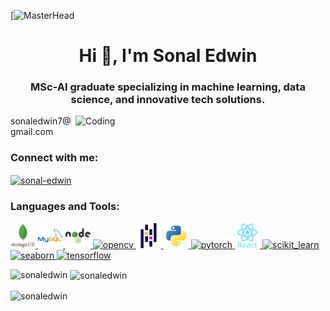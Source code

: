 [![MasterHead](https://aditya-bhattacharya.net/2021/09/20/daily-dose-of-data-science-day-7-machine-learning-made-easy-with-flaml/)
<h1 align="center">Hi 👋, I'm Sonal Edwin</h1>
<h3 align="center">MSc-AI graduate specializing in machine learning, data science, and innovative tech solutions.</h3>
<img align="right" alt="Coding" width="400" src="https://giphy.com/gifs/cartoonhangover-cartoons-bravestwarriors-836HiJc7pgzy8iNXCn“>

- 🌱 I’m currently learning **Integration of MLOps with ZenML & MLflow**

- 💬 Ask me about **Machine Learning, NLP & AI Applications**

- 📫 How to reach me **sonaledwin7@gmail.com**

<h3 align="left">Connect with me:</h3>
<p align="left">
<a href="https://linkedin.com/in/sonal-edwin" target="blank"><img align="center" src="https://raw.githubusercontent.com/rahuldkjain/github-profile-readme-generator/master/src/images/icons/Social/linked-in-alt.svg" alt="sonal-edwin" height="30" width="40" /></a>
</p>

<h3 align="left">Languages and Tools:</h3>
<p align="left"> <a href="https://www.mongodb.com/" target="_blank" rel="noreferrer"> <img src="https://raw.githubusercontent.com/devicons/devicon/master/icons/mongodb/mongodb-original-wordmark.svg" alt="mongodb" width="40" height="40"/> </a> <a href="https://www.mysql.com/" target="_blank" rel="noreferrer"> <img src="https://raw.githubusercontent.com/devicons/devicon/master/icons/mysql/mysql-original-wordmark.svg" alt="mysql" width="40" height="40"/> </a> <a href="https://nodejs.org" target="_blank" rel="noreferrer"> <img src="https://raw.githubusercontent.com/devicons/devicon/master/icons/nodejs/nodejs-original-wordmark.svg" alt="nodejs" width="40" height="40"/> </a> <a href="https://opencv.org/" target="_blank" rel="noreferrer"> <img src="https://www.vectorlogo.zone/logos/opencv/opencv-icon.svg" alt="opencv" width="40" height="40"/> </a> <a href="https://pandas.pydata.org/" target="_blank" rel="noreferrer"> <img src="https://raw.githubusercontent.com/devicons/devicon/2ae2a900d2f041da66e950e4d48052658d850630/icons/pandas/pandas-original.svg" alt="pandas" width="40" height="40"/> </a> <a href="https://www.python.org" target="_blank" rel="noreferrer"> <img src="https://raw.githubusercontent.com/devicons/devicon/master/icons/python/python-original.svg" alt="python" width="40" height="40"/> </a> <a href="https://pytorch.org/" target="_blank" rel="noreferrer"> <img src="https://www.vectorlogo.zone/logos/pytorch/pytorch-icon.svg" alt="pytorch" width="40" height="40"/> </a> <a href="https://reactjs.org/" target="_blank" rel="noreferrer"> <img src="https://raw.githubusercontent.com/devicons/devicon/master/icons/react/react-original-wordmark.svg" alt="react" width="40" height="40"/> </a> <a href="https://scikit-learn.org/" target="_blank" rel="noreferrer"> <img src="https://upload.wikimedia.org/wikipedia/commons/0/05/Scikit_learn_logo_small.svg" alt="scikit_learn" width="40" height="40"/> </a> <a href="https://seaborn.pydata.org/" target="_blank" rel="noreferrer"> <img src="https://seaborn.pydata.org/_images/logo-mark-lightbg.svg" alt="seaborn" width="40" height="40"/> </a> <a href="https://www.tensorflow.org" target="_blank" rel="noreferrer"> <img src="https://www.vectorlogo.zone/logos/tensorflow/tensorflow-icon.svg" alt="tensorflow" width="40" height="40"/> </a> </p>

<p><img align="left" src="https://github-readme-stats.vercel.app/api/top-langs?username=sonaledwin&show_icons=true&locale=en&layout=compact" alt="sonaledwin" /></p>

<p>&nbsp;<img align="center" src="https://github-readme-stats.vercel.app/api?username=sonaledwin&show_icons=true&locale=en" alt="sonaledwin" /></p>

<p><img align="center" src="https://github-readme-streak-stats.herokuapp.com/?user=sonaledwin&" alt="sonaledwin" /></p>
